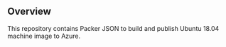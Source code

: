## Overview 
This repository contains Packer JSON to build and publish Ubuntu 18.04 machine image to Azure.
